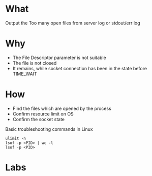 # What

Output the Too many open files from server log or stdout/err log

# Why

* The File Descriptor parameter is not suitable
* The file is not closed
* It remains, while socket connection has been in the state before TIME_WAIT

# How

* Find the files which are opened by the process
* Confirm resource limit on OS
* Confirm the socket state

Basic troubleshooting commands in Linux

~~~
ulimit -n
lsof -p <PID> | wc -l
lsof -p <PID>
~~~

# Labs
